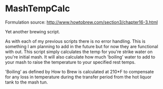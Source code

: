 MashTempCalc
============

Formulation source: http://www.howtobrew.com/section3/chapter16-3.html

Yet another brewing script.

As with each of my previous scripts there is no error handling. This is something I am planning to add in
the future but for now they are functional with out. This script simply calculates the temp for you're
strike water on you're initial mash. It will also calculate how much 'boiling' water to add to your mash
to raise the temperature to your specified rest temps.

'Boiling' as defined by How to Brew is calculated at 210*F to compensate for any loss in temperature
during the transfer period from the hot liquor tank to the mash tun.
